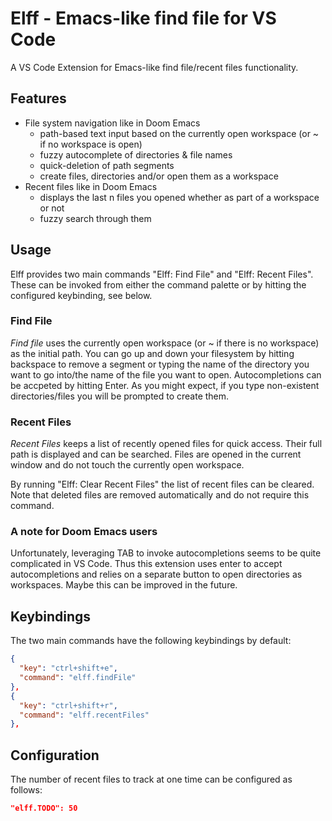 # Elff - Emacs-like find file for VS Code

A VS Code Extension for Emacs-like find file/recent files functionality.

## Features

- File system navigation like in Doom Emacs
  - path-based text input based on the currently open workspace (or ~ if no workspace is open)
  - fuzzy autocomplete of directories & file names
  - quick-deletion of path segments
  - create files, directories and/or open them as a workspace
- Recent files like in Doom Emacs
  - displays the last n files you opened whether as part of a workspace or not
  - fuzzy search through them

## Usage

Elff provides two main commands "Elff: Find File" and "Elff: Recent Files". These can be invoked from either the command palette or by hitting the configured keybinding, see below.

### Find File

_Find file_ uses the currently open workspace (or ~ if there is no workspace) as the initial path. You can go up and down your filesystem by hitting backspace to remove a segment or typing the name of the directory you want to go into/the name of the file you want to open. Autocompletions can be accpeted by hitting Enter. As you might expect, if you type non-existent directories/files you will be prompted to create them.

### Recent Files

_Recent Files_ keeps a list of recently opened files for quick access. Their full path is displayed and can be searched. Files are opened in the current window and do not touch the currently open workspace.

By running "Elff: Clear Recent Files" the list of recent files can be cleared. Note that deleted files are removed automatically and do not require this command.

### A note for Doom Emacs users

Unfortunately, leveraging TAB to invoke autocompletions seems to be quite complicated in VS Code. Thus this extension uses enter to accept autocompletions and relies on a separate button to open directories as workspaces. Maybe this can be improved in the future.

## Keybindings

The two main commands have the following keybindings by default:

```json
{
  "key": "ctrl+shift+e",
  "command": "elff.findFile"
},
{
  "key": "ctrl+shift+r",
  "command": "elff.recentFiles"
},

```

## Configuration

The number of recent files to track at one time can be configured as follows:

```json
"elff.TODO": 50
```
